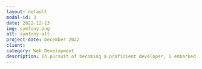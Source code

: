 ```yaml
---
layout: default
modal-id: 3
date: 2022-12-13
img: symfony.png
alt: symfony-alt
project-date: December 2022
client: 
category: Web Development
description: In pursuit of becoming a proficient developer, I embarked on a project aimed at expanding my knowledge of Symfony, project design best practices, and API integration. To achieve this, I built a web application from scratch that implemented Symfony and integrated various APIs. During the project, I researched best practices in project design and applied them to my work. Through this project, I gained practical experience and deeper insights into Symfony, project design, and API integration, which I believe will be valuable in future projects. <a href="https://github.com/Qpsa/Symfony-chat">GitHub</a>
---
```

